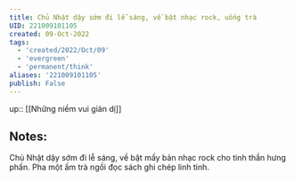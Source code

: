 ```yaml
---
title: Chủ Nhật dậy sớm đi lễ sáng, về bật nhạc rock, uống trà
UID: 221009101105
created: 09-Oct-2022
tags:
  - 'created/2022/Oct/09'
  - 'evergreen'
  - 'permanent/think'
aliases: '221009101105'
publish: False
---
```

up:: [[Những niềm vui giản dị]]
## Notes:
Chủ Nhật dậy sớm đi lễ sáng, về bật mấy bản nhạc rock cho tinh thần hưng phấn. Pha một ấm trà ngồi đọc sách ghi chép linh tinh.
